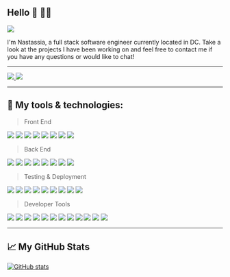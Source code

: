 ## Hello 👋 👩‍💻

![](https://www.idalko.com/wp-content/uploads/2016/12/pexels-photo-48727-min.jpeg)

I'm Nastassia, a full stack software engineer currently located in DC. Take a look at the projects I have been working on and feel free to contact me if you have any questions or would like to chat!

---

<!-- LinkedIn Contact -->
<a href="https://www.linkedin.com/in/nastassia-fulconis/" target="_blank">
  <img src="https://img.shields.io/badge/-Nastassia%20Fulconis-blue?style=for-the-badge&logo=Linkedin&logoColor=white"/>
</a>

<!--   Email -->
<a href="mailto:nastassia.fulconis@gmail.com">
  <img src="https://img.shields.io/badge/EMAIL-nastassia.fulconis%40gmail.com-0F2DD9?style=for-the-badge"/>
</a>

---

## 🔧 My tools & technologies:

> Front End

![](https://img.shields.io/badge/Language-JavaScript-informational?style=flat&logo=javascript&logoColor=white&color=5BC9FC)
![](https://img.shields.io/badge/Tools-React-informational?style=flat&logo=react&logoColor=white&color=27A133)
![](https://img.shields.io/badge/Tools-Redux-informational?style=flat&logo=redux&logoColor=white&color=27A133)
![](https://img.shields.io/badge/Language-HTML5-informational?style=flat&logo=html5&logoColor=white&color=5BC9FC)
![](https://img.shields.io/badge/Language-CSS3-informational?style=flat&logo=css3&logoColor=white&color=5BC9FC)
![](https://img.shields.io/badge/Tools-Material%20UI-informational?style=flat&logo=material-ui&logoColor=white&color=27A133)
![](https://img.shields.io/badge/Tools-SVG-informational?style=flat&logo=svg&logoColor=white&color=27A133)
![](https://img.shields.io/badge/Tools-JQuery-informational?style=flat&logo=jquery&logoColor=white&color=27A133)

> Back End

![](https://img.shields.io/badge/Tools-Node.js-informational?style=flat&logo=node.js&logoColor=white&color=27A133)
![](https://img.shields.io/badge/tools-Express-informational?style=flat&logo=express&logoColor=white&color=27A133)
![](https://img.shields.io/badge/Database-PostgreSQL-informational?style=flat&logo=postgresql&logoColor=white&color=fcba03)
![](https://img.shields.io/badge/Database-MongoDB-informational?style=flat&logo=mongodb&logoColor=white&color=fcba03)
![](https://img.shields.io/badge/Database-MySQL-informational?style=flat&logo=mysql&logoColor=white&color=fcba03)
![](https://img.shields.io/badge/Database-Redis-informational?style=flat&logo=redis&logoColor=white&color=fcba03)
![](https://img.shields.io/badge/Tools-Axios-informational?style=flat&logo=axios&logoColor=white&color=27A133)
![](https://img.shields.io/badge/Language-Python-informational?style=flat&logo=python&logoColor=white&color=5BC9FC)

> Testing & Deployment

![](https://img.shields.io/badge/Tools-Docker-informational?style=flat&logo=docker&logoColor=white&color=27A133)
![](https://img.shields.io/badge/Tools-Amazon_AWS:_EC2-informational?style=flat&logo=amazon-aws&logoColor=white&color=27A133)
![](https://img.shields.io/badge/Tools-Heroku-informational?style=flat&logo=heroku&logoColor=white&color=27A133)
![](https://img.shields.io/badge/Testing-Jest-informational?style=flat&logo=jest&logoColor=white&color=ba0404)
![](https://img.shields.io/badge/Testing-Mocha-informational?style=flat&logo=mocha&logoColor=white&color=ba0404)
![](https://img.shields.io/badge/Testing-Chai-informational?style=flat%20Library&logoColor=white&color=ba0404)
![](https://img.shields.io/badge/Testing-Enzyme-informational?style=flat&logoColor=white&color=ba0404)
![](https://img.shields.io/badge/Testing-Loader-informational?style=flat&logoColor=white&color=ba0404)
![](https://img.shields.io/badge/Testing-StatsD-informational?style=flat&logoColor=white&color=ba0404)

> Developer Tools

![](https://img.shields.io/badge/Shell-Bash-informational?style=flat&logo=gnu-bash&logoColor=white&color=64328c)
![](https://img.shields.io/badge/Tools-Webpack-informational?style=flat&logo=webpack&logoColor=white&color=27A133)
![](https://img.shields.io/badge/Tools-Babel-informational?style=flat&logo=babel&logoColor=white&color=27A133)
![](https://img.shields.io/badge/Tools-Postman-informational?style=flat&logo=postman&logoColor=white&color=27A133)
![](https://img.shields.io/badge/Tools-Trello-informational?style=flat&logo=trello&logoColor=white&color=27A133)
![](https://img.shields.io/badge/Tools-VS_Code-informational?style=flat&logo=visual-studio-code&logoColor=white&color=27A133)
![](https://img.shields.io/badge/Language-Vim-informational?style=flat&logo=vim&logoColor=white&color=64328c)
![](https://img.shields.io/badge/Language-Git-informational?style=flat&logo=git&logoColor=white&color=64328c)
![](https://img.shields.io/badge/Tools-npm-informational?style=flat&logo=npm&logoColor=white&color=27A133)
![](https://img.shields.io/badge/Tools-Chrome_Dev_Tools-informational?style=flat&logo=Google%20Chrome&logoColor=white&color=27A133)
![](https://img.shields.io/badge/Method-Agile-informational?style=flat&logoColor=white&color=d19bcf)
![](https://img.shields.io/badge/Method-TDD-informational?style=flat&logoColor=white&color=d19bcf)

---

## 📈 My GitHub Stats

[![GitHub stats](https://github-readme-stats.vercel.app/api?username=nastassiafulconis&count_private=true)](https://github.com/anuraghazra/github-readme-stats)


<!-- [![Top Languages](https://github-readme-stats.vercel.app/api/top-langs/?username=nastassiafulconis&layout=compact)](https://github.com/anuraghazra/github-readme-stats) -->

